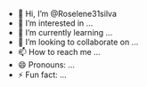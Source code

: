 - 👋 Hi, I’m @Roselene31silva
- 👀 I’m interested in ...
- 🌱 I’m currently learning ...
- 💞️ I’m looking to collaborate on ...
- 📫 How to reach me ...
- 😄 Pronouns: ...
- ⚡ Fun fact: ...

<!---
Roselene31silva/Roselene31silva is a ✨ special ✨ repository because its `README.md` (this file) appears on your GitHub profile.
You can click the Preview link to take a look at your changes.
--->
